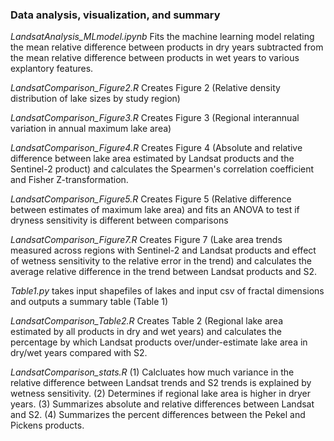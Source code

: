 ### Data analysis, visualization, and summary 

_LandsatAnalysis_MLmodel.ipynb_  Fits the machine learning model relating the mean relative difference between products in dry years subtracted from the mean relative difference between products in wet years to various explantory features.

_LandsatComparison_Figure2.R_    Creates Figure 2 (Relative density distribution of lake sizes by study region)

_LandsatComparison_Figure3.R_    Creates Figure 3 (Regional interannual variation in annual maximum lake area) 

_LandsatComparison_Figure4.R_    Creates Figure 4 (Absolute and relative difference between lake area estimated by Landsat products and the Sentinel-2 product) and calculates the Spearmen's correlation coefficient and Fisher Z-transformation.

_LandsatComparison_Figure5.R_    Creates Figure 5 (Relative difference between estimates of maximum lake area) and fits an ANOVA to test if dryness sensitivity is different between comparisons

_LandsatComparison_Figure7.R_    Creates Figure 7 (Lake area trends measured across regions with Sentinel-2 and Landsat products and effect of wetness sensitivity to the relative error in the trend) and calculates the average relative difference in the trend between Landsat products and S2.

_Table1.py_    takes input shapefiles of lakes and input csv of fractal dimensions and outputs a summary table (Table 1)  

_LandsatComparison_Table2.R_    Creates Table 2 (Regional lake area estimated by all products in dry and wet years) and calculates the percentage by which Landsat products over/under-estimate lake area in dry/wet years compared with S2.

_LandsatComparison_stats.R_    (1) Calcluates how much variance in the relative difference between Landsat trends and S2 trends is explained by wetness sensitivity. (2) Determines if regional lake area is higher in dryer years. (3) Summarizes absolute and relative differences between Landsat and S2. (4) Summarizes the percent differences between the Pekel and Pickens products.
